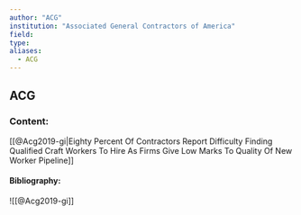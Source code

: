 ```yaml
---
author: "ACG"
institution: "Associated General Contractors of America"
field:
type:
aliases:
  - ACG
---
```


## ACG

### Content:
[[@Acg2019-gi|Eighty Percent Of Contractors Report Difficulty Finding Qualified Craft Workers To Hire As Firms Give Low Marks To Quality Of New Worker Pipeline]]

#### Bibliography:

![[@Acg2019-gi]]